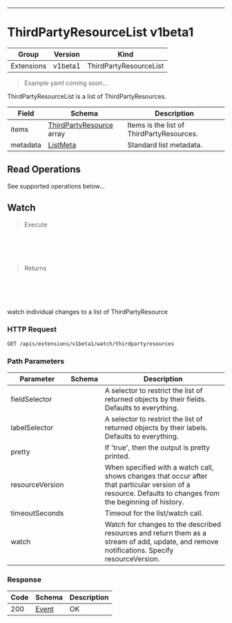 

-----------
# ThirdPartyResourceList v1beta1

Group        | Version     | Kind
------------ | ---------- | -----------
Extensions | v1beta1 | ThirdPartyResourceList







> Example yaml coming soon...


ThirdPartyResourceList is a list of ThirdPartyResources.



Field        | Schema     | Description
------------ | ---------- | -----------
items | [ThirdPartyResource](#thirdpartyresource-v1beta1) array | Items is the list of ThirdPartyResources.
metadata | [ListMeta](#listmeta-unversioned) | Standard list metadata.





## <strong>Read Operations</strong>

See supported operations below...

## Watch

> Execute

```shell



```



```yaml



```

> Returns

```shell



```


```yaml



```



watch individual changes to a list of ThirdPartyResource

### HTTP Request

`GET /apis/extensions/v1beta1/watch/thirdpartyresources`

### Path Parameters

Parameter    | Schema     | Description
------------ | ---------- | -----------
fieldSelector |  | A selector to restrict the list of returned objects by their fields. Defaults to everything.
labelSelector |  | A selector to restrict the list of returned objects by their labels. Defaults to everything.
pretty |  | If 'true', then the output is pretty printed.
resourceVersion |  | When specified with a watch call, shows changes that occur after that particular version of a resource. Defaults to changes from the beginning of history.
timeoutSeconds |  | Timeout for the list/watch call.
watch |  | Watch for changes to the described resources and return them as a stream of add, update, and remove notifications. Specify resourceVersion.


### Response

Code         | Schema     | Description
------------ | ---------- | -----------
200 | [Event](#event-versioned) | OK




